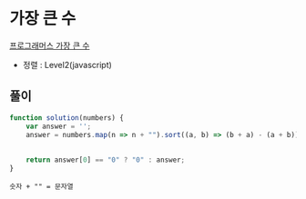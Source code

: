 # 가장 큰 수
[프로그래머스 가장 큰 수](https://programmers.co.kr/learn/courses/30/lessons/42746)
* 정렬 : Level2(javascript)

## 풀이
```javascript
function solution(numbers) {
    var answer = '';
    answer = numbers.map(n => n + "").sort((a, b) => (b + a) - (a + b)).join("")
    
    
    return answer[0] == "0" ? "0" : answer;
}
```
```
숫자 + "" = 문자열
```
